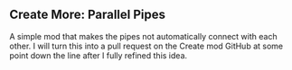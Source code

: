 ﻿## Create More: Parallel Pipes
A simple mod that makes the pipes not automatically connect with each other. I will turn this into a pull request on the Create mod GitHub at some point down the line after I fully refined this idea.


